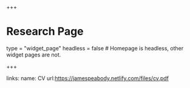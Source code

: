 +++
# Research Page
type = "widget_page"
headless = false  # Homepage is headless, other widget pages are not.

+++

links:
  name: CV
  url:https://jamespeabody.netlify.com/files/cv.pdf
